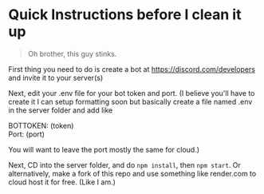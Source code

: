 # Quick Instructions before I clean it up

> Oh brother, this guy stinks.

First thing you need to do is create a bot at https://discord.com/developers and invite it to your server(s)

Next, edit your .env file for your bot token and port. (I believe you'll have to create it I can setup formatting soon but basically create a file named .env in the server folder and add like

BOTTOKEN: (token)  
Port: (port)

You will want to leave the port mostly the same for cloud.)

Next, CD into the server folder, and do ```npm install```, then ```npm start```.
Or alternatively, make a fork of this repo and use something like render.com to cloud host it for free. (Like I am.)
